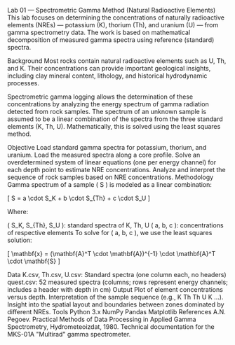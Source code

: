 Lab 01 — Spectrometric Gamma Method (Natural Radioactive Elements)
This lab focuses on determining the concentrations of naturally radioactive elements (NREs) — potassium (K), thorium (Th), and uranium (U) — from gamma spectrometry data. The work is based on mathematical decomposition of measured gamma spectra using reference (standard) spectra.

Background
Most rocks contain natural radioactive elements such as U, Th, and K. Their concentrations can provide important geological insights, including clay mineral content, lithology, and historical hydrodynamic processes.

Spectrometric gamma logging allows the determination of these concentrations by analyzing the energy spectrum of gamma radiation detected from rock samples. The spectrum of an unknown sample is assumed to be a linear combination of the spectra from the three standard elements (K, Th, U). Mathematically, this is solved using the least squares method.

Objective
Load standard gamma spectra for potassium, thorium, and uranium.
Load the measured spectra along a core profile.
Solve an overdetermined system of linear equations (one per energy channel) for each depth point to estimate NRE concentrations.
Analyze and interpret the sequence of rock samples based on NRE concentrations.
Methodology
Gamma spectrum of a sample ( S ) is modeled as a linear combination:

[ S = a \cdot S_K + b \cdot S_{Th} + c \cdot S_U ]

Where:

( S_K, S_{Th}, S_U ): standard spectra of K, Th, U
( a, b, c ): concentrations of respective elements
To solve for ( a, b, c ), we use the least squares solution:

[ \mathbf{x} = (\mathbf{A}^T \cdot \mathbf{A})^{-1} \cdot \mathbf{A}^T \cdot \mathbf{S} ]

Data
K.csv, Th.csv, U.csv: Standard spectra (one column each, no headers)
quest.csv: 52 measured spectra (columns; rows represent energy channels; includes a header with depth in cm)
Output
Plot of element concentrations versus depth.
Interpretation of the sample sequence (e.g., K Th Th U K …).
Insight into the spatial layout and boundaries between zones dominated by different NREs.
Tools
Python 3.x
NumPy
Pandas
Matplotlib
References
A.N. Pegoev. Practical Methods of Data Processing in Applied Gamma Spectrometry, Hydrometeoizdat, 1980.
Technical documentation for the MKS-01A "Multirad" gamma spectrometer.
